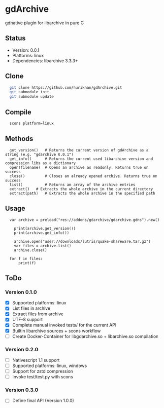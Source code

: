 # gdArchive
gdnative plugin for libarchive in pure C

## Status
* Version: 0.0.1
* Platforms: linux
* Dependencies: libarchive 3.3.3+

## Clone
```bash
  git clone https://github.com/hurikhan/gdArchive.git
  git submodule init
  git submodule update
```

## Compile
```bash
  scons platform=linux
```

## Methods
```gdscript
  get_version()   # Returns the current version of gdArchive as a string (e.g. "gdarchive 0.0.1")
  get_info()      # Returns the current used libarchive version and compression libs as a dictionary
  open(filename)  # Opens an archive as readonly. Returns true on success
  close()         # Closes an already opened archive. Returns true on success
  list()          # Returns an array of the archive entries
  extract()	  # Extracts the whole archive in the current directory
  extract(path)   # Extracts the whole archive in the specified path
```

## Usage
```gdscript
  var archive = preload("res://addons/gdarchive/gdarchive.gdns").new()

	print(archive.get_version())
	print(archive.get_info())
  
	archive.open("user://downloads/lutris/quake-shareware.tar.gz")
	var files = archive.list()
	archive.close()
  
  for f in files:
	  print(f)
```

## ToDo
### Version 0.1.0
- [x] Supported platforms: linux
- [x] List files in archive
- [x] Extract files from archive
- [x] UTF-8 support
- [x] Complete manual invoked tests/ for the current API
- [x] Builtin libarchive sources + scons workflow
- [ ] Create Docker-Container for libgdarchive.so + libarchive.so compilation

### Version 0.2.0
- [ ] Nativescript 1.1 support
- [ ] Supported platforms: linux, windows
- [ ] Support for zstd compression
- [ ] Invoke test/test.py with scons

### Version 0.3.0
- [ ] Define final API (Version 1.0.0)

